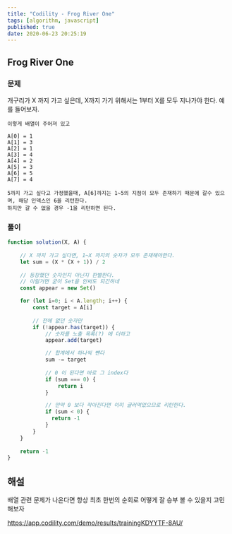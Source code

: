 ```yaml
---
title: "Codility - Frog River One"
tags: [algorithm, javascript]
published: true
date: 2020-06-23 20:25:19
---
```



## Frog River One

### 문제

개구리가 X 까지 가고 싶은데, X까지 가기 위해서는 1부터 X를 모두 지나가야 한다. 예를 들어보자.


```
이렇게 배열이 주어져 있고

A[0] = 1
A[1] = 3
A[2] = 1
A[3] = 4
A[4] = 2
A[5] = 3
A[6] = 5
A[7] = 4

5까지 가고 싶다고 가정했을때, A[6]까지는 1~5의 지점이 모두 존재하기 때문에 갈수 있으며, 해당 인덱스인 6을 리턴한다. 
하지만 갈 수 없을 경우 -1을 리턴하면 된다.
```

### 풀이

```javascript
function solution(X, A) {
    
    // X 까지 가고 싶다면, 1~X 까지의 숫자가 모두 존재해야한다.
    let sum = (X * (X + 1)) / 2
    
    // 등장했던 숫자인지 아닌지 판별한다.
    // 이럴거면 굳이 Set을 안써도 되긴하네
    const appear = new Set()

    for (let i=0; i < A.length; i++) {    
        const target = A[i]
        
        // 전에 없던 숫자만
        if (!appear.has(target)) {
            // 숫자를 노출 목록(?) 에 더하고
            appear.add(target)

            // 합계에서 하나씩 뺸다
            sum -= target
            
            // 0 이 된다면 바로 그 index다
            if (sum === 0) {
                return i
            }

            // 만약 0 보다 작아진다면 이미 글러먹었으므로 리턴한다.
            if (sum < 0) {
              return -1
            }
        }
    }
    
    return -1
}
```

## 해설

배열 관련 문제가 나온다면 항상 최초 한번의 순회로 어떻게 잘 승부 볼 수 있을지 고민해보자

https://app.codility.com/demo/results/trainingKDYYTF-8AU/